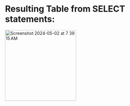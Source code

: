 # Resulting Table from SELECT statements:
<img width="234" alt="Screenshot 2024-05-02 at 7 39 15 AM" src="https://github.com/ErinF10/-Fetsy-Practice-Database/assets/144135752/da85011e-5f93-4add-afa7-68a8453b3848">
